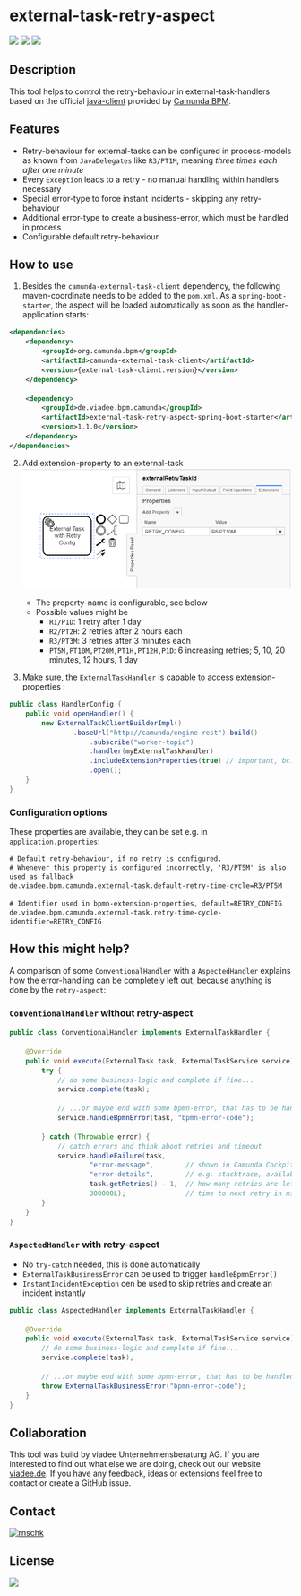 # external-task-retry-aspect
[![](https://img.shields.io/maven-central/v/de.viadee.bpm.camunda/external-task-retry-aspect-spring-boot-starter)](https://github.com/viadee/external-task-retry-aspect)
[![](https://img.shields.io/github/issues/viadee/external-task-retry-aspect)](https://github.com/viadee/external-task-retry-aspect/issues)
[![](https://img.shields.io/github/stars/viadee/external-task-retry-aspect)](https://github.com/viadee/external-task-retry-aspect/stargazers)

## Description
This tool helps to control the retry-behaviour in external-task-handlers based on the
official [java-client](https://docs.camunda.org/manual/latest/user-guide/ext-client/) provided
by [Camunda BPM](https://docs.camunda.org/manual/latest/user-guide/ext-client/).

## Features
* Retry-behaviour for external-tasks can be configured in process-models as known from `JavaDelegates`
  like `R3/PT1M`, meaning *three times each after one minute*
* Every `Exception` leads to a retry  - no manual handling within handlers necessary
* Special error-type to force instant incidents - skipping any retry-behaviour
* Additional error-type to create a business-error, which must be handled in process
* Configurable default retry-behaviour

## How to use
1. Besides the `camunda-external-task-client` dependency, the following maven-coordinate needs to be added to the `pom.xml`. As
a `spring-boot-starter`, the aspect will be loaded automatically as soon as the handler-application starts:
```xml
<dependencies>
    <dependency>
        <groupId>org.camunda.bpm</groupId>
        <artifactId>camunda-external-task-client</artifactId>
        <version>{external-task-client.version}</version>
    </dependency>

    <dependency>
        <groupId>de.viadee.bpm.camunda</groupId>
        <artifactId>external-task-retry-aspect-spring-boot-starter</artifactId>
        <version>1.1.0</version>
    </dependency>
</dependencies>
```
2. Add extension-property to an external-task
![](docs/external-task-extension-properties.png)
   - The property-name is configurable, see below
   - Possible values might be
     - `R1/P1D`: 1 retry after 1 day
     - `R2/PT2H`: 2 retries after 2 hours each
     - `R3/PT3M`: 3 retries after 3 minutes each
     - `PT5M,PT10M,PT20M,PT1H,PT12H,P1D`: 6 increasing retries; 5, 10, 20 minutes, 12 hours, 1 day


3. Make sure, the `ExternalTaskHandler` is capable to access extension-properties :
```java
public class HandlerConfig {
    public void openHandler() {
        new ExternalTaskClientBuilderImpl()
                .baseUrl("http://camunda/engine-rest").build()
                    .subscribe("worker-topic")
                    .handler(myExternalTaskHandler)
                    .includeExtensionProperties(true) // important, bc. the default: false
                    .open();
    }
}
```
### Configuration options
These properties are available, they can be set e.g. in `application.properties`:

```properties
# Default retry-behaviour, if no retry is configured. 
# Whenever this property is configured incorrectly, 'R3/PT5M' is also used as fallback
de.viadee.bpm.camunda.external-task.default-retry-time-cycle=R3/PT5M

# Identifier used in bpmn-extension-properties, default=RETRY_CONFIG
de.viadee.bpm.camunda.external-task.retry-time-cycle-identifier=RETRY_CONFIG
```

## How this might help?
A comparison of some `ConventionalHandler` with a `AspectedHandler` explains how the error-handling 
can be completely left out, because anything is done by the `retry-aspect`:

### `ConventionalHandler` without retry-aspect
```java
public class ConventionalHandler implements ExternalTaskHandler {

    @Override
    public void execute(ExternalTask task, ExternalTaskService service) {
        try {
            // do some business-logic and complete if fine...
            service.complete(task);

            // ...or maybe end with some bpmn-error, that has to be handled within process
            service.handleBpmnError(task, "bpmn-error-code");

        } catch (Throwable error) {
            // catch errors and think about retries and timeout
            service.handleFailure(task,
                    "error-message",        // shown in Camunda Cockpit
                    "error-details",        // e.g. stacktrace, available in Camunda Cockpit
                    task.getRetries() - 1,  // how many retries are left? (initial null)
                    300000L);               // time to next retry in ms
        }
    }
}

```

### `AspectedHandler` with retry-aspect

* No `try-catch` needed, this is done automatically
* `ExternalTaskBusinessError` can be used to trigger `handleBpmnError()`
* `InstantIncidentException` cen be used to skip retries and create an incident instantly

```java
public class AspectedHandler implements ExternalTaskHandler {

    @Override
    public void execute(ExternalTask task, ExternalTaskService service) {
        // do some business-logic and complete if fine...
        service.complete(task);

        // ...or maybe end with some bpmn-error, that has to be handled within process
        throw ExternalTaskBusinessError("bpmn-error-code");
    }
}
```

## Collaboration
This tool was build by viadee Unternehmensberatung AG. If you are interested to find out what 
else we are doing, check out our website [viadee.de](https://www.viadee.de/en). 
If you have any feedback, ideas or extensions feel free to contact or create a GitHub issue.

## Contact

[![rnschk](https://img.shields.io/twitter/follow/rnschk.svg)](https://twitter.com/rnschk)

## License

[![](https://img.shields.io/github/license/viadee/external-task-retry-aspect)](https://github.com/viadee/external-task-retry-aspect/blob/master/LICENSE)